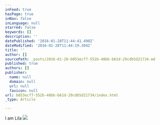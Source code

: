 ```yaml
---
inFeed: true
hasPage: true
inNav: false
inLanguage: null
starred: false
keywords: []
description: ''
datePublished: '2016-01-28T11:44:41.490Z'
dateModified: '2016-01-28T11:44:19.304Z'
title: ''
author: []
sourcePath: _posts/2016-01-28-b053ecf7-552b-40bb-b61d-29cdb5d21734.md
published: true
authors: []
publisher:
  name: null
  domain: null
  url: null
  favicon: null
url: b053ecf7-552b-40bb-b61d-29cdb5d21734/index.html
_type: Article

---
```

I am Lila
![](https://the-grid-user-content.s3-us-west-2.amazonaws.com/e59f6f8e-97e5-42dc-a8b3-b07cc73b02c0.jpg)